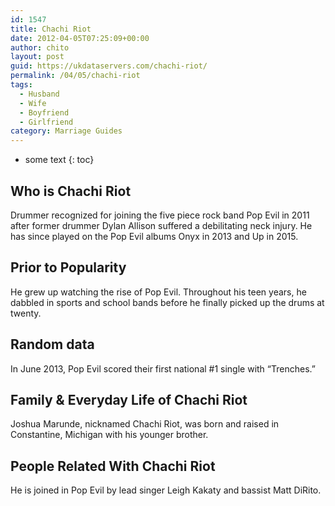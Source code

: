 ```yaml
---
id: 1547
title: Chachi Riot
date: 2012-04-05T07:25:09+00:00
author: chito
layout: post
guid: https://ukdataservers.com/chachi-riot/
permalink: /04/05/chachi-riot
tags:
  - Husband
  - Wife
  - Boyfriend
  - Girlfriend
category: Marriage Guides
---
```


* some text
{: toc}


## Who is  Chachi Riot
                  
                  
                  
Drummer recognized for joining the five piece rock band Pop Evil in 2011 after former drummer Dylan Allison suffered a debilitating neck injury. He has since played on the Pop Evil albums Onyx in 2013 and Up in 2015.
                  
                
                
                
## Prior to Popularity 
                  
                  
                  
He grew up watching the rise of Pop Evil. Throughout his teen years, he dabbled in sports and school bands before he finally picked up the drums at twenty.
                  
                
                
                
## Random data 
                  
                  
                  
In June 2013, Pop Evil scored their first national #1 single with &#8220;Trenches.&#8221;
                  
                
                
                
## Family & Everyday Life of Chachi Riot
                  
                  
                  
Joshua Marunde, nicknamed Chachi Riot, was born and raised in Constantine, Michigan with his younger brother.
                  
                
                
                
## People Related With  Chachi Riot
                  
                  
                  
He is joined in Pop Evil by lead singer Leigh Kakaty and bassist Matt DiRito.
                  
                
              
            
          
          
          
    
    
  

